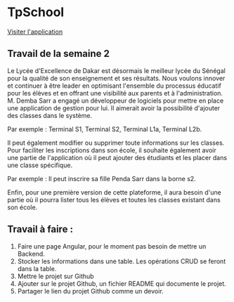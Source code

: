 # TpSchool

[Visiter l'application](https://tp-school.herokuapp.com/login)

## Travail de la semaine 2

Le Lycée d'Excellence de Dakar est désormais le meilleur lycée du Sénégal pour la qualité de son enseignement et ses résultats. Nous voulons innover et continuer à être leader en optimisant l'ensemble du processus éducatif pour les élèves et en offrant une visibilité aux parents et à l'administration. M. Demba Sarr a engagé un développeur de logiciels pour mettre en place une application de gestion pour lui. Il aimerait avoir la possibilité d'ajouter des classes dans le système. 

Par exemple : Terminal S1, Terminal S2, Terminal L1a, Terminal L2b. 

Il peut également modifier ou supprimer toute informations sur les classes. Pour faciliter les inscriptions dans son école, il souhaite également avoir une partie de l'application où il peut ajouter des étudiants et les placer dans une classe spécifique. 

Par exemple : Il peut inscrire sa fille Penda Sarr dans la borne s2.

Enfin, pour une première version de cette plateforme, il aura besoin d'une partie où il pourra lister tous les élèves et toutes les classes existant dans son école. 

## Travail à faire :
1.	Faire une page Angular, pour le moment pas besoin de mettre un Backend.
2.	Stocker les informations dans une table. Les opérations CRUD se feront dans la table.
3.	Mettre le projet sur Github
4.	Ajouter sur le projet Github, un fichier README qui documente le projet.
5.	Partager le lien du projet Github comme un devoir.

